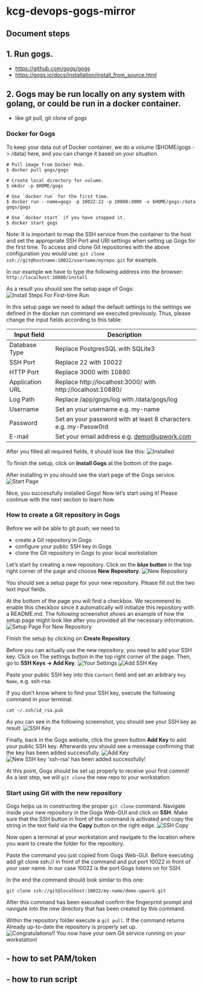# kcg-devops-gogs-mirror

## Document steps

## 1. Run gogs.

- https://github.com/gogs/gogs
- https://gogs.io/docs/installation/install_from_source.html

## 2. Gogs may be run locally on any system with golang, or could be run in a docker container.

- like git pull, git clone of gogs

### Docker for Gogs

To keep your data out of Docker container, we do a volume ($HOME/gogs -> /data) here, and you can change it based on your situation.

```shell
# Pull image from Docker Hub.
$ docker pull gogs/gogs

# Create local directory for volume.
$ mkdir -p $HOME/gogs

# Use `docker run` for the first time.
$ docker run --name=gogs -p 10022:22 -p 10880:3000 -v $HOME/gogs:/data gogs/gogs

# Use `docker start` if you have stopped it.
$ docker start gogs
```

Note: It is important to map the SSH service from the container to the host and set the appropriate SSH Port and URI settings when setting up Gogs for the first time. To access and clone Git repositories with the above configuration you would use: `git clone ssh://git@hostname:10022/username/myrepo.git` for example.

In our example we have to type the following address into the browser:
`http://localhost:10880/install`

As a result you should see the setup page of Gogs:
![Install Steps For First-time Run](docs/step1.png)

In this setup page we need to adapt the default settings to the settings we defined in the docker run command we executed previously. Thus, please change the input fields according to this table:

| Input field     | Description                                                      |
| --------------- | ---------------------------------------------------------------- |
| Database Type   | Replace PostgresSQL with SQLite3                                 |
| SSH Port        | Replace 22 with 10022                                            |
| HTTP Port       | Replace 3000 with 10880                                          |
| Application URL | Replace http://localhost:3000/ with http://localhost:10880/      |
| Log Path        | Replace /app/gogs/log with /data/gogs/log                        |
| Username        | Set an your username e.g. my-name                                |
| Password        | Set an your password with at least 8 characters e.g. my-Passw0rd |
| E-mail          | Set your email address e.g. demo@upwork.com                      |

After you filled all required fields, it should look like this:
![Installed](docs/step2.png)

To finish the setup, click on **Install Gogs** at the bottom of the page.

After installing in you should see the start page of the Gogs service.
![Start Page](docs/step3.png)

Nice, you successfully installed Gogs! Now let’s start using it! Please continue with the next section to learn how.

### How to create a Git repository in Gogs

Before we will be able to git push, we need to

- create a Git repository in Gogs
- configure your public SSH key in Gogs
- clone the Git repository in Gogs to your local workstation

Let’s start by creating a new repository. Click on the **blue button** in the top right corner of the page and choose **New Repository**.
![New Repository](docs/step4.png)

You should see a setup page for your new repository. Please fill out the two text input fields.

At the bottom of the page you will find a checkbox. We recommend to enable this checkbox since it automatically will initialize this repository with a README.md. The following screenshot shows an example of how the setup page might look like after you provided all the necessary information.
![Setup Page For New Repository](docs/step5.png)

Finish the setup by clicking on **Create Repository**.

Before you can actually use the new repository, you need to add your SSH key. Click on The settings button in the top right corner of the page. Then, go to **SSH Keys -> Add Key**.
![Your Settings](docs/step6.png)
![Add SSH Key](docs/step7.png)

Paste your public SSH key into this `Content` field and set an arbitrary `Key Name`, e.g. ssh-rsa.

If you don’t know where to find your SSH key, execute the following command in your terminal.

```shell
cat ~/.ssh/id_rsa.pub
```

As you can see in the following screenshot, you should see your SSH key as result.
![SSH Key](docs/step8.png)

Finally, back in the Gogs website, click the green button **Add Key** to add your public SSH key. Afterwards you should see a message confirming that the key has been added successfully.
![Add Key](docs/step9.png)
![New SSH key 'ssh-rsa' has been added successfully!](docs/step10.png)

At this point, Gogs should be set up properly to receive your first commit! As a last step, we will `git clone` the new repo to your workstation.

### Start using Git with the new repository

Gogs helps us in constructing the proper `git clone` command. Navigate inside your new repository in the Gogs Web-GUI and click on **SSH**. Make sure that the SSH button in front of the command is activated and copy the string in the text field via the **Copy** button on the right edge.
![SSH Copy](docs/step11.png)

Now open a terminal at your workstation and navigate to the location where you want to create the folder for the repository.

Paste the command you just copied from Gogs Web-GUI. Before executing add git clone ssh:// in front of the command and put port 10022 in front of your user name. In our case 10022 is the port Gogs listens on for SSH.

In the end the command should look similar to this one:

```shell
git clone ssh://git@localhost:10022/my-name/demo-upwork.git
```

After this command has been executed confirm the fingerprint prompt and navigate into the new directory that has been created by this command.

Within the repository folder execute a `git pull`. If the command returns Already up-to-date the repository is properly set up.
![Congratulations!! You now have your own Git service running on your workstation!](docs/step12.png)

## - how to set PAM/token

## - how to run script
